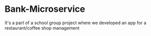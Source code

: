 # Bank-Microservice
It's a part of a school group project where we developed an app for a restaurant/coffee shop management
